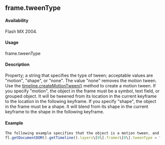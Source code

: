 ## frame.tweenType

#### Availability

Flash MX 2004.

#### Usage

frame.tweenType

#### Description

Property; a string that specifies the type of tween; acceptable values are "motion", "shape", or "none". The value
"none" removes the motion tween. Use the [timeline.createMotionTween()](#!AdobeDocs/developers-animatesdk-docs/master/Timeline_object/timeli11.md) method to create a motion tween.
If you specify "motion", the object in the frame must be a symbol, text field, or grouped object. It will be tweened from its location in the current keyframe to the location in the following keyframe.
If you specify "shape", the object in the frame must be a shape. It will blend from its shape in the current keyframe to the shape in the following keyframe.

#### Example

```javascript
The following example specifies that the object is a motion tween, and therefore, it should be tweened from its location in the current keyframe to the location in the following keyframe:
fl.getDocumentDOM().getTimeline().layers\[0\].frames\[0\].tweenType = "motion";

```